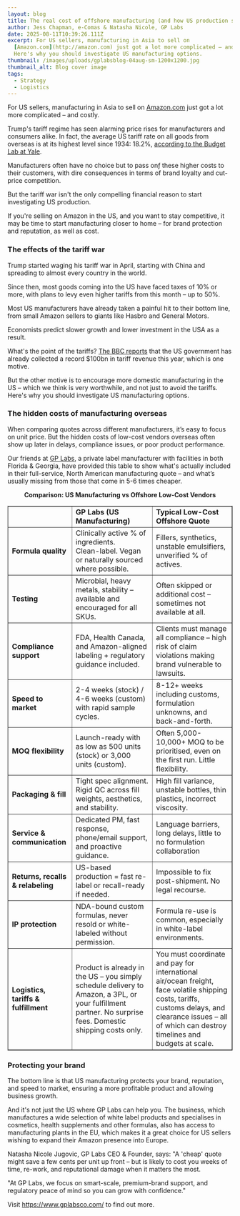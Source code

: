 ```yaml
---
layout: blog
title: The real cost of offshore manufacturing (and how US production solves it!)
author: Jess Chapman, e-Comas & Natasha Nicole, GP Labs
date: 2025-08-11T10:39:26.111Z
excerpt: For US sellers, manufacturing in Asia to sell on
  [Amazon.com](http://amazon.com) just got a lot more complicated – and costly.
  Here's why you should investigate US manufacturing options.
thumbnail: /images/uploads/gplabsblog-04aug-sm-1200x1200.jpg
thumbnail_alt: Blog cover image
tags:
  - Strategy
  - Logistics
---
```

<!--StartFragment-->

For US sellers, manufacturing in Asia to sell on [Amazon.com](http://amazon.com) just got a lot more complicated – and costly. 

Trump's tariff regime has seen alarming price rises for manufacturers and consumers alike. In fact, the average US tariff rate on all goods from overseas is at its highest level since 1934: 18.2%, [according to the Budget Lab at Yale](https://budgetlab.yale.edu/research/state-us-tariffs-july-28-2025).

Manufacturers often have no choice but to pass onƒ these higher costs to their customers, with dire consequences in terms of brand loyalty and cut-price competition. 

But the tariff war isn't the only compelling financial reason to start investigating US production.

If you're selling on Amazon in the US, and you want to stay competitive, it may be time to start manufacturing closer to home – for brand protection and reputation, as well as cost. 

### The effects of the tariff war

Trump started waging his tariff war in April, starting with China and spreading to almost every country in the world. 

Since then, most goods coming into the US have faced taxes of 10% or more, with plans to levy even higher tariffs from this month – up to 50%. 

Most US manufacturers have already taken a painful hit to their bottom line, from small Amazon sellers to giants like Hasbro and General Motors. 

Economists predict slower growth and lower investment in the USA as a result. 

What's the point of the tariffs? [The BBC reports](https://www.bbc.co.uk/news/articles/cqx2xx8qpl4o) that the US government has already collected a record $100bn in tariff revenue this year, which is one motive.

But the other motive is to encourage more domestic manufacturing in the US – which we think is very worthwhile, and not just to avoid the tariffs. Here's why you should investigate US manufacturing options. 

### The hidden costs of manufacturing overseas 

When comparing quotes across different manufacturers, it’s easy to focus on unit price. But the hidden costs of low-cost vendors overseas often show up later in delays, compliance issues, or poor product performance.

Our friends at [GP Labs](https://www.gplabsco.com/), a private label manufacturer with facilities in both Florida & Georgia, have provided this table to show what's actually included in their full-service, North American manufacturing quote – and what’s usually missing from those that come in 5-6 times cheaper.


<strong>
  <center> Comparison: US Manufacturing vs Offshore Low-Cost Vendors </center>
</strong>

<table border="1">
  <tr>
    <td></td>
    <td><strong>GP Labs (US Manufacturing)</strong></td>
    <td><strong>Typical Low-Cost Offshore Quote</strong></td>
  </tr>
  <tr>
    <td><strong>Formula quality</strong></td>
    <td>Clinically active % of ingredients. <br> Clean-label. Vegan or naturally sourced where possible.</td>
    <td>Fillers, synthetics, unstable emulsifiers, unverified % of actives.</td>
  </tr>
  <tr>
    <td><strong>Testing</strong></td>
    <td>Microbial, heavy metals, stability – available and encouraged for all SKUs.</td>
    <td>Often skipped or additional cost – sometimes not available at all.</td>
  </tr>
  <tr>
    <td><strong>Compliance support</strong></td>
    <td>FDA, Health Canada, and Amazon-aligned labeling + regulatory guidance included.</td>
    <td>Clients must manage all compliance – high risk of claim violations making brand vulnerable to lawsuits.</td>
  </tr>
  <tr>
    <td><strong>Speed to market</strong></td>
    <td>2-4 weeks (stock) / 4-6 weeks (custom) with rapid sample cycles.</td>
    <td>8-12+ weeks including customs, formulation unknowns, and back-and-forth.
  </tr>
  <tr>
    <td><strong>MOQ flexibility</strong></td>
    <td>Launch-ready with as low as 500 units (stock) or 3,000 units (custom).</td>
    <td>Often 5,000-10,000+ MOQ to be prioritised, even on the first run. Little flexibility.</td>
  </tr>
  <tr>
    <td><strong>Packaging & fill</strong></td>
    <td>Tight spec alignment. Rigid QC across fill weights, aesthetics, and stability.</td>
    <td>High fill variance, unstable bottles, thin plastics, incorrect viscosity.</td>
  </tr>
  <tr>
    <td><strong>Service & communication</strong></td>
    <td>Dedicated PM, fast response, phone/email support, and proactive guidance.</td>
    <td>Language barriers, long delays, little to no formulation collaboration</td>
  </tr>
  <tr>
    <td><strong>Returns, recalls & relabeling</strong></td>
    <td>US-based production = fast re-label or recall-ready if needed.</td>
    <td>Impossible to fix post-shipment. No legal recourse.</td>
  </tr>
  <tr>
    <td><strong>IP protection</strong></td>
    <td>NDA-bound custom formulas, never resold or white-labeled without permission.</td>
    <td>Formula re-use is common, especially in white-label environments.</td>
  </tr>
  <tr>
    <td><strong>Logistics, tariffs & fulfillment</strong></td>
    <td>Product is already in the US – you simply schedule delivery to Amazon, a 3PL, or your fulfillment partner. No
      surprise fees. Domestic shipping costs only.</td>
    <td>You must coordinate and pay for international air/ocean freight, face volatile shipping costs, tariffs, customs
      delays, and clearance issues – all of which can destroy timelines and budgets at scale.</td>
  </tr>
</table>


### Protecting your brand

The bottom line is that US manufacturing protects your brand, reputation, and speed to market, ensuring a more profitable product and allowing business growth.

And it's not just the US where GP Labs can help you. The business, which manufactures a wide selection of white label products and specialises in cosmetics, health supplements and other formulas, also has access to manufacturing plants in the EU, which makes it a great choice for US sellers wishing to expand their Amazon presence into Europe.

Natasha Nicole Jugovic, GP Labs CEO & Founder, says: "A 'cheap' quote might save a few cents per unit up front – but is likely to cost you weeks of time, re-work, and reputational damage when it matters the most. 

"At GP Labs, we focus on smart-scale, premium-brand support, and regulatory peace of mind so you can grow with confidence."

Visit <https://www.gplabsco.com/> to find out more.

<!--EndFragment-->